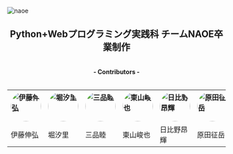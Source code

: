 ![naoe](https://user-images.githubusercontent.com/117996152/225795883-6109efc7-1bfc-4b61-9421-ea6149bc8cad.png)

<h2 align="center">Python+Webプログラミング実践科 チームNAOE卒業制作</h2>

<p align="center"><br>
  <b><a>- Contributors -</a></b><br><br>
<table align="center">
  <tr>
    <td>
  <b><a><a href="https://github.com/TaizenK"><img src="https://avatars.githubusercontent.com/u/99730698?v=4" width="70px;" alt="伊藤伸弘" style="border-radius: 50%;" /></a></b>
    </td>
    <td>
<b><a><a href="https://github.com/shio8-lemon"><img src="https://avatars.githubusercontent.com/u/124061340?v=4" width="70px;" alt="堀汐里" style="border-radius: 50%;" /></a></b>
    </td>
      <td>
<b><a><a href="https://github.com/misina-05"><img src="https://avatars.githubusercontent.com/u/125331210?v=4" width="70px;" alt="三品睦" style="border-radius: 50%;" /></a></b>
  </td>
  <td>
<b><a><a href="https://github.com/higashiyama0219"><img src="https://avatars.githubusercontent.com/u/125333819?v=4" width="70px;" alt="東山峻也" style="border-radius: 50%;" /></a></b>
  </td>
    <td>
<b><a><a href="https://github.com/hibino-k"><img src="https://avatars.githubusercontent.com/u/125334172?v=4" width="70px;" alt="日比野昂輝" style="border-radius: 50%;" /></a></b>
  </td>
      <td>
<b><a><a href="https://github.com/tamako1025h"><img src="https://avatars.githubusercontent.com/u/117996152?v=4" width="70px;" alt="原田征岳" style="border-radius: 50%;" /></a></b>
  </td>
        <td>
<b><a><img src="https://i.pinimg.com/736x/3e/0c/33/3e0c330c2beacca1b66db52171864170.jpg" width="70px;" alt="足立早花" style="border-radius: 50%;" /></a></b>
    </td>
  </tr>
  <tr>
    <td>伊藤伸弘</td> <td>堀汐里</td> <td>三品睦</td> <td>東山峻也</td> <td>日比野昂輝</td> <td>原田征岳</td> <td>足立早花</td>
  </tr>
  </table>
</p>
